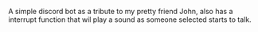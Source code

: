 A simple discord bot as a tribute to my pretty friend John, also has a interrupt function that wil play a sound as someone selected starts to talk.

